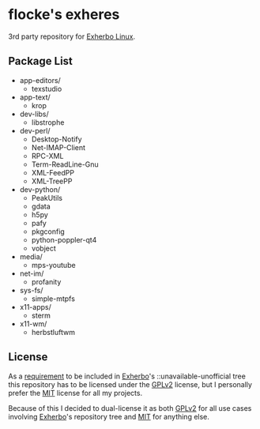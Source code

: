 # flocke's exheres

3rd party repository for [Exherbo Linux](http://www.exherbo.org).

## Package List

* app-editors/
  - texstudio
* app-text/
  - krop
* dev-libs/
  - libstrophe
* dev-perl/
  - Desktop-Notify
  - Net-IMAP-Client
  - RPC-XML
  - Term-ReadLine-Gnu
  - XML-FeedPP
  - XML-TreePP
* dev-python/
  - PeakUtils
  - gdata
  - h5py
  - pafy
  - pkgconfig
  - python-poppler-qt4
  - vobject
* media/
  - mps-youtube
* net-im/
  - profanity
* sys-fs/
  - simple-mtpfs
* x11-apps/
  - sterm
* x11-wm/
  - herbstluftwm

## License

As a [requirement](http://exherbo.org/docs/exheres-for-smarties.html#copyright_lines) to be included in
[Exherbo](http://www.exherbo.org)'s ::unavailable-unofficial tree this repository has to be licensed under
the [GPLv2](http://opensource.org/licenses/GPL-2.0) license, but I personally prefer the
[MIT](http://opensource.org/licenses/MIT) license for all my projects.

Because of this I decided to dual-license it as both [GPLv2](http://opensource.org/licenses/GPL-2.0) for
all use cases involving [Exherbo](http://www.exherbo.org)'s repository tree and
[MIT](http://opensource.org/licenses/MIT) for anything else.

